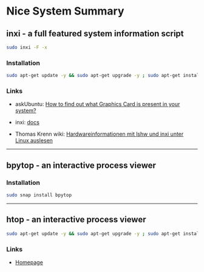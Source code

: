 # Nice System Summary

## inxi - a full featured system information script

```bash
sudo inxi -F -x
```

### Installation

```bash
sudo apt-get update -y && sudo apt-get upgrade -y ; sudo apt-get install -y inxi
```

### Links

- askUbuntu: [How to find out what Graphics Card is present in your system?](https://askubuntu.com/a/1066934)

- inxi: [docs](https://smxi.org/docs/inxi.htm)

- Thomas Krenn wiki: [Hardwareinformationen mit lshw und inxi unter Linux auslesen](https://www.thomas-krenn.com/de/wiki/Hardwareinformationen_mit_lshw_und_inxi_unter_Linux_auslesen)


----

## bpytop - an interactive process viewer

### Installation

```bash
sudo snap install bpytop
```


----

## htop - an interactive process viewer

```bash
sudo apt-get update -y && sudo apt-get upgrade -y ; sudo apt-get install -y htop
```

### Links

- [Homepage](https://htop.dev/)
